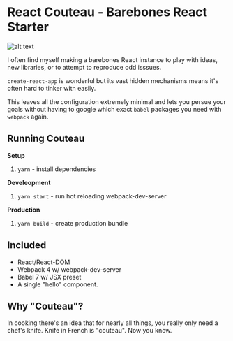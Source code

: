 # React Couteau - Barebones React Starter

![alt text](https://github.com/MarcelCutts/ReactCouteau/blob/master/logo.jpg)

I often find myself making a barebones React instance to play with ideas, new libraries, or to attempt to reproduce odd isssues.

`create-react-app` is wonderful but its vast hidden mechanisms means it's often hard to tinker with easily.

This leaves all the configuration extremely minimal and lets you persue your goals without having to google which exact `babel` packages you need with `webpack` again.

## Running Couteau

**Setup**

1. `yarn` - install dependencies

**Develeopment**

1. `yarn start` - run hot reloading webpack-dev-server

**Production**

1. `yarn build` - create production bundle

## Included

- React/React-DOM
- Webpack 4 w/ webpack-dev-server
- Babel 7 w/ JSX preset
- A single "hello" component.

## Why "Couteau"?

In cooking there's an idea that for nearly all things, you really only need a chef's knife. Knife in French is "couteau". Now you know.
